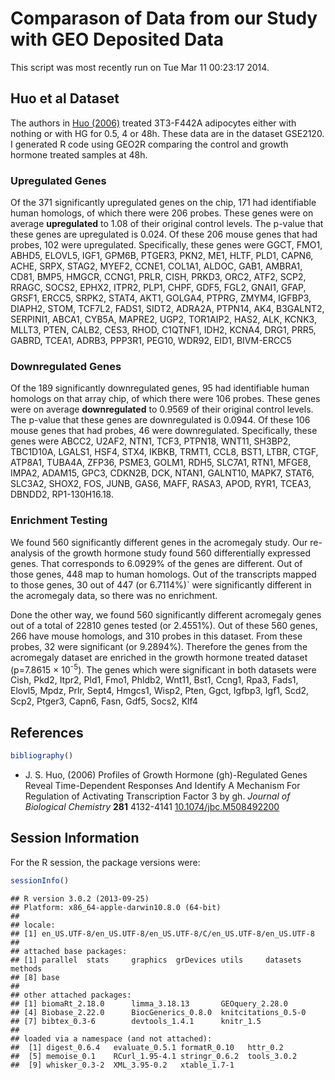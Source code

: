Comparason of Data from our Study with GEO Deposited Data
=============================================================


This script was most recently run on Tue Mar 11 00:23:17 2014.  





Huo et al Dataset
---------------------

The authors in <a href="http://dx.doi.org/10.1074/jbc.M508492200">Huo (2006)</a> treated 3T3-F442A adipocytes either with nothing or with HG for 0.5, 4 or 48h.  These data are in the dataset GSE2120.  I generated R code using GEO2R comparing the control and growth hormone treated samples at 48h.




### Upregulated Genes

Of the 371 significantly upregulated genes on the chip, 171 had identifiable human homologs, of which there were 206 probes.  These genes were on average **upregulated** to 1.08 of their original control levels.  The p-value that these genes are upregulated is 0.024.  Of these 206 mouse genes that had probes, 102 were upregulated.  Specifically, these genes were GGCT, FMO1, ABHD5, ELOVL5, IGF1, GPM6B, PTGER3, PKN2, ME1, HLTF, PLD1, CAPN6, ACHE, SRPX, STAG2, MYEF2, CCNE1, COL1A1, ALDOC, GAB1, AMBRA1, CD81, BMP5, HMGCR, CCNG1, PRLR, CISH, PRKD3, ORC2, ATF2, SCP2, RRAGC, SOCS2, EPHX2, ITPR2, PLP1, CHPF, GDF5, FGL2, GNAI1, GFAP, GRSF1, ERCC5, SRPK2, STAT4, AKT1, GOLGA4, PTPRG, ZMYM4, IGFBP3, DIAPH2, STOM, TCF7L2, FADS1, SIDT2, ADRA2A, PTPN14, AK4, B3GALNT2, SERPINI1, ABCA1, CYB5A, MAPRE2, UGP2, TOR1AIP2, HAS2, ALK, KCNK3, MLLT3, PTEN, CALB2, CES3, RHOD, C1QTNF1, IDH2, KCNA4, DRG1, PRR5, GABRD, TCEA1, ADRB3, PPP3R1, PEG10, WDR92, EID1, BIVM-ERCC5

### Downregulated Genes

Of the 189 significantly downregulated genes, 95 had identifiable human homologs on that array chip, of which there were 106 probes.  These genes were on average **downregulated** to 0.9569 of their original control levels.  The p-value that these genes are downregulated is 0.0944.  Of these 106 mouse genes that had probes, 46 were downregulated.  Specifically, these genes were ABCC2, U2AF2, NTN1, TCF3, PTPN18, WNT11, SH3BP2, TBC1D10A, LGALS1, HSF4, STX4, IKBKB, TRMT1, CCL8, BST1, LTBR, CTGF, ATP8A1, TUBA4A, ZFP36, PSME3, GOLM1, RDH5, SLC7A1, RTN1, MFGE8, IMPA2, ADAM15, GPC3, CDKN2B, DCK, NTAN1, GALNT10, MAPK7, STAT6, SLC3A2, SHOX2, FOS, JUNB, GAS6, MAFF, RASA3, APOD, RYR1, TCEA3, DBNDD2, RP1-130H16.18.

### Enrichment Testing
We found 560 significantly different genes in the acromegaly study.  Our re-analysis of the growth hormone study found 560 differentially expressed genes.  That corresponds to 6.0929% of the genes are different.  Out of those genes, 448 map to human homologs.  Out of the transcripts mapped to those genes, 30 out of 447 (or 6.7114%)` were significantly different in the acromegaly data, so there was no enrichment.

Done the other way, we found 560 significantly different acromegaly genes out of a total of 22810 genes tested (or 2.4551%).  Out of these 560 genes, 266 have mouse homologs, and 310 probes in this dataset.  From these probes, 32 were significant (or 9.2894%).  Therefore the genes from the acromegaly dataset are enriched in the growth hormone treated dataset (p=7.8615 &times; 10<sup>-5</sup>).  The genes which were significant in both datasets were Cish, Pkd2, Itpr2, Pld1, Fmo1, Phldb2, Wnt11, Bst1, Ccng1, Rpa3, Fads1, Elovl5, Mpdz, Prlr, Sept4, Hmgcs1, Wisp2, Pten, Ggct, Igfbp3, Igf1, Scd2, Scp2, Ptger3, Capn6, Fasn, Gdf5, Socs2, Klf4

References
-----------

```r
bibliography()
```


- J. S. Huo,   (2006) Profiles of Growth Hormone (gh)-Regulated Genes Reveal Time-Dependent Responses And Identify A Mechanism For Regulation of Activating Transcription Factor 3 by gh.  *Journal of Biological Chemistry*  **281**  4132-4141  [10.1074/jbc.M508492200](http://dx.doi.org/10.1074/jbc.M508492200)


Session Information
-------------------

For the R session, the package versions were:

```r
sessionInfo()
```

```
## R version 3.0.2 (2013-09-25)
## Platform: x86_64-apple-darwin10.8.0 (64-bit)
## 
## locale:
## [1] en_US.UTF-8/en_US.UTF-8/en_US.UTF-8/C/en_US.UTF-8/en_US.UTF-8
## 
## attached base packages:
## [1] parallel  stats     graphics  grDevices utils     datasets  methods  
## [8] base     
## 
## other attached packages:
## [1] biomaRt_2.18.0      limma_3.18.13       GEOquery_2.28.0    
## [4] Biobase_2.22.0      BiocGenerics_0.8.0  knitcitations_0.5-0
## [7] bibtex_0.3-6        devtools_1.4.1      knitr_1.5          
## 
## loaded via a namespace (and not attached):
##  [1] digest_0.6.4   evaluate_0.5.1 formatR_0.10   httr_0.2      
##  [5] memoise_0.1    RCurl_1.95-4.1 stringr_0.6.2  tools_3.0.2   
##  [9] whisker_0.3-2  XML_3.95-0.2   xtable_1.7-1
```

